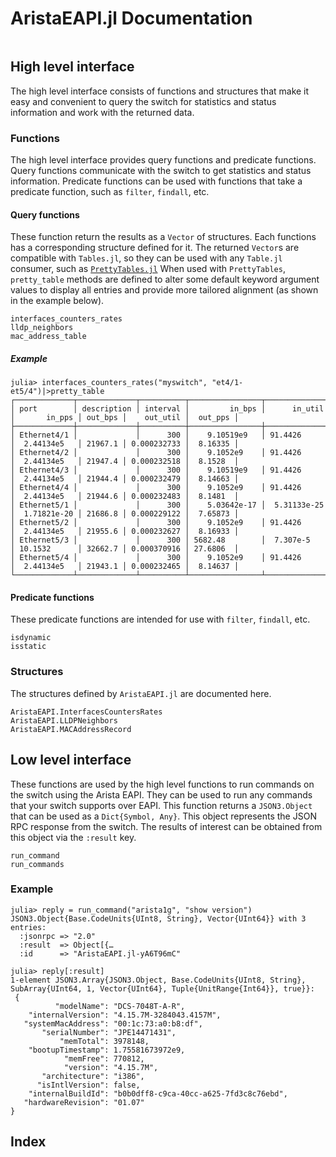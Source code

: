 # AristaEAPI.jl Documentation

```@contents
```

## High level interface

The high level interface consists of functions and structures that make it easy
and convenient to query the switch for statistics and status information and
work with the returned data.

### Functions

The high level interface provides query functions and predicate functions.
Query functions communicate with the switch to get statistics and status
information.  Predicate functions can be used with functions that take a
predicate function, such as `filter`, `findall`, etc.

#### Query functions

These function return the results as a `Vector` of structures.  Each functions
has a corresponding structure defined for it.  The returned `Vector`s are
compatible with `Tables.jl`, so they can be used with any `Table.jl` consumer,
such as [`PrettyTables.jl`](https://ronisbr.github.io/PrettyTables.jl/stable/)
When used with `PrettyTables`, `pretty_table` methods are defined to alter some
default keyword argument values to display all entries and provide more tailored
alignment (as shown in the example below).

```@docs
interfaces_counters_rates
lldp_neighbors
mac_address_table
```

##### Example

```julia-repl
julia> interfaces_counters_rates("myswitch", "et4/1-et5/4")|>pretty_table
┌─────────────┬─────────────┬──────────┬────────────────┬──────────────┬──────────────┬─────────┬─────────────┬──────────┐
│ port        │ description │ interval │         in_bps │      in_util │       in_pps │ out_bps │    out_util │  out_pps │
├─────────────┼─────────────┼──────────┼────────────────┼──────────────┼──────────────┼─────────┼─────────────┼──────────┤
│ Ethernet4/1 │             │      300 │    9.10519e9   │ 91.4426      │  2.44134e5   │ 21967.1 │ 0.000232733 │  8.16335 │
│ Ethernet4/2 │             │      300 │    9.1052e9    │ 91.4426      │  2.44134e5   │ 21947.4 │ 0.000232518 │  8.1528  │
│ Ethernet4/3 │             │      300 │    9.10519e9   │ 91.4426      │  2.44134e5   │ 21944.4 │ 0.000232479 │  8.14663 │
│ Ethernet4/4 │             │      300 │    9.1052e9    │ 91.4426      │  2.44134e5   │ 21944.6 │ 0.000232483 │  8.1481  │
│ Ethernet5/1 │             │      300 │    5.03642e-17 │  5.31133e-25 │  1.71821e-20 │ 21686.8 │ 0.000229122 │  7.65873 │
│ Ethernet5/2 │             │      300 │    9.1052e9    │ 91.4426      │  2.44134e5   │ 21955.6 │ 0.000232627 │  8.16933 │
│ Ethernet5/3 │             │      300 │ 5682.48        │  7.307e-5    │ 10.1532      │ 32662.7 │ 0.000370916 │ 27.6806  │
│ Ethernet5/4 │             │      300 │    9.1052e9    │ 91.4426      │  2.44134e5   │ 21943.1 │ 0.000232465 │  8.14637 │
└─────────────┴─────────────┴──────────┴────────────────┴──────────────┴──────────────┴─────────┴─────────────┴──────────┘
```

#### Predicate functions

These predicate functions are intended for use with `filter`, `findall`, etc.

```@docs
isdynamic
isstatic
```

### Structures

The structures defined by `AristaEAPI.jl` are documented here.

```@docs
AristaEAPI.InterfacesCountersRates
AristaEAPI.LLDPNeighbors
AristaEAPI.MACAddressRecord
```

## Low level interface

These functions are used by the high level functions to run commands on the
switch using the Arista EAPI.  They can be used to run any commands that your
switch supports over EAPI.  This function returns a `JSON3.Object` that can be
used as a `Dict{Symbol, Any}`.  This object represents the JSON RPC response
from the switch.  The results of interest can be obtained from this object via
the `:result` key.

```@docs
run_command
run_commands
```

### Example

```julia-repl
julia> reply = run_command("arista1g", "show version")
JSON3.Object{Base.CodeUnits{UInt8, String}, Vector{UInt64}} with 3 entries:
  :jsonrpc => "2.0"
  :result  => Object[{…
  :id      => "AristaEAPI.jl-yA6T96mC"

julia> reply[:result]
1-element JSON3.Array{JSON3.Object, Base.CodeUnits{UInt8, String}, SubArray{UInt64, 1, Vector{UInt64}, Tuple{UnitRange{Int64}}, true}}:
 {
          "modelName": "DCS-7048T-A-R",
    "internalVersion": "4.15.7M-3284043.4157M",
   "systemMacAddress": "00:1c:73:a0:b8:df",
       "serialNumber": "JPE14471431",
           "memTotal": 3978148,
    "bootupTimestamp": 1.75581673972e9,
            "memFree": 770812,
            "version": "4.15.7M",
       "architecture": "i386",
      "isIntlVersion": false,
    "internalBuildId": "b0b0dff8-c9ca-40cc-a625-7fd3c8c76ebd",
   "hardwareRevision": "01.07"
}
```

## Index

```@index
```
